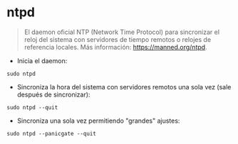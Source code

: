 # ntpd

> El daemon oficial NTP (Network Time Protocol) para sincronizar el reloj del sistema con servidores de tiempo remotos o relojes de referencia locales.
> Más información: <https://manned.org/ntpd>.

- Inicia el daemon:

`sudo ntpd`

- Sincroniza la hora del sistema con servidores remotos una sola vez (sale después de sincronizar):

`sudo ntpd --quit`

- Sincroniza una sola vez permitiendo "grandes" ajustes:

`sudo ntpd --panicgate --quit`
